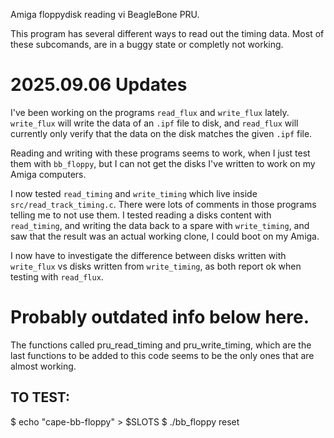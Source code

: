 Amiga floppydisk reading vi BeagleBone PRU.

This program has several different ways to read out the timing data.
Most of these subcomands, are in a buggy state or completly not working.

# 2025.09.06 Updates

I've been working on the programs `read_flux` and `write_flux` lately.
`write_flux` will write the data of an `.ipf` file to disk,
and `read_flux` will currently only verify that the data on the disk
matches the given `.ipf` file.

Reading and writing with these programs seems to work, when I just test
them with `bb_floppy`, but I can not get the disks I've written
to work on my Amiga computers.

I now tested `read_timing` and `write_timing` which live inside
`src/read_track_timing.c`.
There were lots of comments in those programs telling me to not
use them. I tested reading a disks content with `read_timing`,
and writing the data back to a spare with `write_timing`, and
saw that the result was an actual working clone, I could boot
on my Amiga.

I now have to investigate the difference between disks written with
`write_flux` vs disks written from `write_timing`, as both report
ok when testing with `read_flux`.

# Probably outdated info below here.

The functions called pru_read_timing and pru_write_timing, which are
the last functions to be added to this code seems to be the only ones
that are almost working.

## TO TEST:

   $ echo "cape-bb-floppy" > $SLOTS
   $ ./bb_floppy reset




